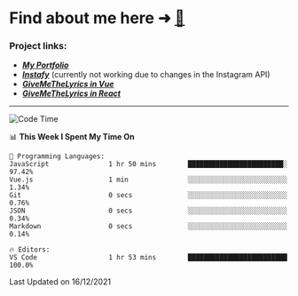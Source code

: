 # Find about me here ➜ [🧑](https://pauabella.dev)

### Project links:
- ***[My Portfolio](https://pauabella.dev)***
- ***[Instafy](https://instafy.me)*** (currently not working due to changes in the Instagram API)
- ***[GiveMeTheLyrics in Vue](https://lyrics.pauabella.dev)***
- ***[GiveMeTheLyrics in React](https://pauabella.dev/GiveMeTheLyrics)***

---
<!--START_SECTION:waka-->
![Code Time](http://img.shields.io/badge/Code%20Time-723%20hrs%2034%20mins-blue)

📊 **This Week I Spent My Time On** 

```text
💬 Programming Languages: 
JavaScript               1 hr 50 mins        ████████████████████████░   97.42% 
Vue.js                   1 min               ░░░░░░░░░░░░░░░░░░░░░░░░░   1.34% 
Git                      0 secs              ░░░░░░░░░░░░░░░░░░░░░░░░░   0.76% 
JSON                     0 secs              ░░░░░░░░░░░░░░░░░░░░░░░░░   0.34% 
Markdown                 0 secs              ░░░░░░░░░░░░░░░░░░░░░░░░░   0.14%

🔥 Editors: 
VS Code                  1 hr 53 mins        █████████████████████████   100.0%

```


 Last Updated on 16/12/2021
<!--END_SECTION:waka-->
